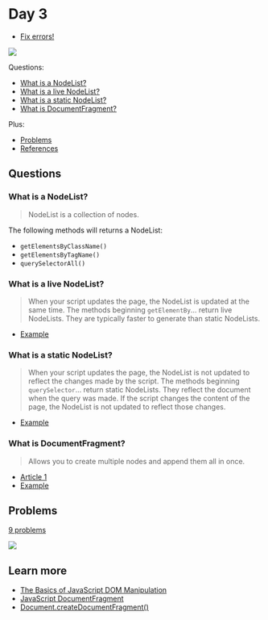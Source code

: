 # Day 3

+ [Fix errors!](fix-errors.md)

![](https://alleyhope.files.wordpress.com/2014/05/tumblr_mnenvlkf0o1sqv3nio1_500.gif)

Questions:

+ [What is a NodeList?](#what-is-a-nodelist)
+ [What is a live NodeList?](#what-is-a-live-nodelist)
+ [What is a static NodeList?](#what-is-a-static-nodelist)
+ [What is DocumentFragment?](#what-is-documentfragment)

Plus:

+ [Problems](#problems)
+ [References](#references)

## Questions

### What is a NodeList?

> NodeList is a collection of nodes.

The following methods will returns a NodeList:

+ `getElementsByClassName()`
+ `getElementsByTagName()`
+ `querySelectorAll()`

### What is a live NodeList?

> When your script updates the page, the NodeList is updated at the same time. The methods beginning `getElementBy`... return live NodeLists. They are typically faster to generate than static NodeLists.

+ [Example](http://jsbin.com/lovodac/edit?html,console)

### What is a static NodeList?

> When your script updates the page, the NodeList is not updated to reflect the changes made by the script. The methods beginning `querySelector`... return static NodeLists. They reflect the document when the query was made. If the script changes the content of the page, the NodeList is not updated to reflect those changes.

+ [Example](http://jsbin.com/kimegirige/edit?html,console)

### What is DocumentFragment?

> Allows you to create multiple nodes and append them all in once.

+ [Article 1](http://davidwalsh.name/documentfragment)
+ [Example](http://jsbin.com/doquba/edit?html,js,output)

## Problems

[9 problems](problems.md)

![](http://i.imgur.com/t8zvc.gif)

## Learn more

+ [The Basics of JavaScript DOM Manipulation](http://callmenick.com/post/basics-javascript-dom-manipulation)
+ [JavaScript DocumentFragment](http://davidwalsh.name/documentfragment)
+ [Document.createDocumentFragment()](https://developer.mozilla.org/en-US/docs/Web/API/Document/createDocumentFragment)
